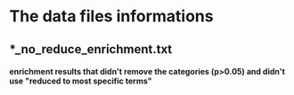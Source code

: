 The data files informations  
===========================
## *_no_reduce_enrichment.txt  
#### enrichment results that didn't remove the categories (p>0.05) and didn't use "reduced to most specific terms"   
